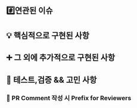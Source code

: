 ## #️⃣연관된 이슈

<!-- #이슈번호, #이슈번호-->

## 💡 핵심적으로 구현된 사항

<!-- 문제를 해결하면서 주요하게 변경된 사항들을 "스크린샷"과 함께 적어 주세요 -->

## ➕ 그 외에 추가적으로 구현된 사항

<!-- 없으면 "없음" 이라고 기재해 주세요 -->
<!-- 주 Task 이외의 작업한 변경 사항  -->

## 🤔 테스트,검증 && 고민 사항

<!-- 배포에서 체크해봐야 할 부분 -->
<!-- 궁금한 점, 팀원들의 의견이 필요한 부분, 크로스체크가 필요한 부분 등 -->

### 📌 PR Comment 작성 시 Prefix for Reviewers

<!-- * P1 : 꼭 반영해 주세요 (Request Changes) - 이슈가 발생하거나 취약점이 발견되는 케이스 등
* P2 : 반영을 적극적으로 고려해 주시면 좋을 것 같아요 (Comment)
* P3 : 이런 방법도 있을 것 같아요~ 등의 사소한 의견입니다 (Chore) -->
